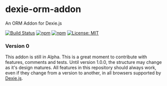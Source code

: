 # dexie-orm-addon
An ORM Addon for Dexie.js

[![Build Status](https://www.travis-ci.org/andrehtissot/dexie-orm-addon.svg?branch=master)](https://www.travis-ci.org/andrehtissot/dexie-orm-addon)
[![npm](https://img.shields.io/npm/dt/dexie-orm-addon.svg)](https://www.npmjs.com/package/dexie-orm-addon)
[![npm](https://img.shields.io/npm/v/dexie-orm-addon.svg)](https://www.npmjs.com/package/dexie-orm-addon)
[![License: MIT](https://img.shields.io/badge/License-MIT-yellow.svg)](https://opensource.org/licenses/MIT)


### Version 0

This addon is still in Alpha.
This is a great moment to contribute with features, comments and tests.
Until version 1.0.0, the structure may change as it's design matures.
All features in this repository should always work, even if they change from a version to another, in all browsers supported by [Dexie.js](http://dexie.org/).